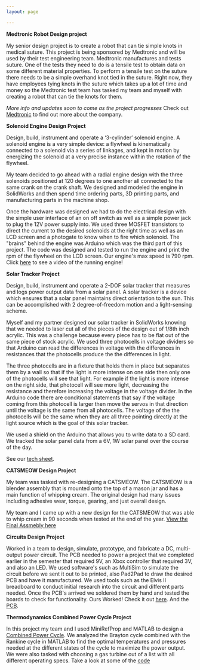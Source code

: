 ```yaml
---
layout: page

---
```

**Medtronic Robot Design project**

  My senior design project is to create a robot that can tie simple knots in medical suture. This project is being sponsored by Medtronic and will be used by their test engineering team. Medtronic manufactures and tests suture. One of the tests they need to do is a tensile test to obtain data on some different material properties. To perform a tensile test on the suture there needs to be a simple overhand knot tied in the suture. Right now, they have employees tying knots in the suture which takes up a lot of time and money so the Medtronic test team has tasked my team and myself with creating a robot that can tie the knots for them.

_More info and updates soon to come as the project progresses_ 
Check out <a href="https://www.medtronic.com/us-en/index.html/" target="_blank">Medtronic</a> to find out more about the company.


**Solenoid Engine Design Project**

Design, build, instrument and operate a ‘3-cylinder’ solenoid engine. A solenoid engine is a very simple device: a flywheel is kinematically connected to a solenoid via a series of linkages, and kept in motion by energizing the solenoid at a very precise instance within the rotation of the flywheel. 
  
My team decided to go ahead with a radial engine design with the three solenoids positioned at 120 degrees to one another all connected to the same crank on the crank shaft. We designed and modeled the engine in SolidWorks and then spend time ordering parts, 3D printing parts, and manufacturing parts in the machine shop. 

Once the hardware was designed we had to do the electrical design with the simple user interface of an on off switch as well as a simple power jack to plug the 12V power supply into. We used three MOSFET transistors to direct the current to the desired solenoids at the right time as well as an LCD screen and a photogate to know when to fire which solenoid. The "brains" behind the engine was Arduino which was the third part of this project. The code was designed and tested to run the engine and print the rpm of the flywheel on the LCD screen. Our engine's max speed is 790 rpm. Click [here](/assets/Engine_Video.mov) to see a video of the running engine!

**Solar Tracker Project**

Design, build, instrument and operate a 2-DOF solar tracker that measures and logs power output data
from a solar panel. A solar tracker is a device which ensures that a solar panel maintains direct orientation to the sun. This can be accomplished with 2 degree-of-freedom motion and a light-sensing scheme.

Myself and my partner designed our solar tracker in SolidWorks knowing that we needed to laser cut all of the pieces of the design out of 1/8th inch acrylic. This was a challenge because every piece has to be flat out of the same piece of stock acrylic. We used three photocells in voltage dividers so that Arduino can read the differences in voltage with the differences in resistances that the photocells produce the the differences in light.

The three photocells are in a fixture that holds them in place but separates them by a wall so that if the light is more intense on one side then only one of the photocells will see that light. For example if the light is more intense on the right side, that photocell will see more light, decreasing the resistance and therefore increasing the voltage in the voltage divider. In the Arduino code there are conditional statements that say if the voltage coming from this photocell is larger then move the servos in that direction until the voltage is the same from all photocells. The voltage of the the photocells will be the same when they are all three pointing directly at the light source which is the goal of this solar tracker.

We used a shield on the Arduino that allows you to write data to a SD card. We tracked the solar panel data from a 6V, 1W solar panel over the course of the day.

See our [tech sheet](/assets/img/Solar_Tracker.pdf).


**CATSMEOW Design Project**

My team was tasked with re-designing a CATSMEOW. The CATSMEOW is a blender assembly that is mounted onto the top of a mason jar
and has a main function of whipping cream. The original design had many issues including adhesive wear, torque, gearing, and just overall design.

My team and I came up with a new design for the CATSMEOW that was able to whip cream in 90 seconds when tested at the end of the year. 
[View the Final Assmebly here](/assets/img/CATSMEOW.pdf)


**Circuits Design Project**

Worked in a team to design, simulate, prototype, and fabricate a DC, multi-output power circuit. The PCB needed to power a project that we completed
earlier in the semester that required 9V, an Xbox controller that required 3V, and also an LED. We used software's such as MultiSim to simulate the circuit
before we sent it out to be printed, also Pad2Pad to draw the desired PCB and have it manufactured. We used tools such as the Elvis II breadboard to 
conduct initial research into the circuit and different parts needed. Once the PCB's arrived we soldered them by hand and tested the boards to check for
functionality. Ours Worked! Check it out [here](/assets/img/CircuitProj.jpg). And the [PCB](/assets/PCB.jpg).


**Thermodynamics Combined Power Cycle Project**

In this project my team and I used MiniRefProp and MATLAB to design a [Combined Power Cycle](/assets/img/Thermo_Proj.PNG). We analyzed the Brayton cycle combined with
the Rankine cycle in MATLAB to find the optimal temperatures and pressures needed at the different states of the cycle to maximize the power
output. We were also tasked with choosing a gas turbine out of a list with all different operating specs. Take a look at some of the [code](/assets/img/Thermo_Code.PNG)





